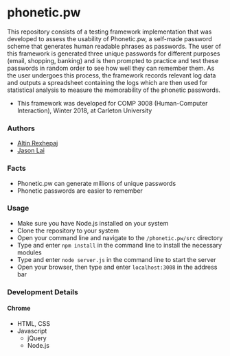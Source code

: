 # phonetic.pw
This repository consists of a testing framework implementation that was developed to assess the usability of Phonetic.pw, a self-made password scheme that generates human readable phrases as passwords. The user of this framework is generated three unique passwords for different purposes (email, shopping, banking) and is then prompted to practice and test these passwords in random order to see how well they can remember them. As the user undergoes this process, the framework records relevant log data and outputs a spreadsheet containing the logs which are then used for statistical analysis to measure the memorability of the phonetic passwords.
* This framework was developed for COMP 3008 (Human-Computer Interaction), Winter 2018, at Carleton University

### Authors
* [Altin Rexhepaj](https://github.com/altin)
* [Jason Lai](https://github.com/jlai29)

### Facts
* Phonetic.pw can generate millions of unique passwords
* Phonetic passwords are easier to remember

### Usage
* Make sure you have Node.js installed on your system
* Clone the repository to your system
* Open your command line and navigate to the ```/phonetic.pw/src``` directory
* Type and enter ```npm install``` in the command line to install the necessary modules
* Type and enter ```node server.js``` in the command line to start the server
* Open your browser, then type and enter ```localhost:3008``` in the address bar

### Development Details
#### Chrome
* HTML, CSS
* Javascript
  * jQuery
  * Node.js

